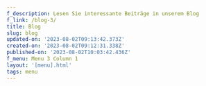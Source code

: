 ```yaml
---
f_description: Lesen Sie interessante Beiträge in unserem Blog
f_link: /blog-3/
title: Blog
slug: blog
updated-on: '2023-08-02T09:13:42.373Z'
created-on: '2023-08-02T09:12:31.338Z'
published-on: '2023-08-02T10:03:42.436Z'
f_menu: Menu 3 Column 1
layout: '[menu].html'
tags: menu
---
```



